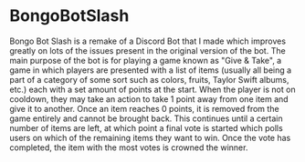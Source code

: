 # BongoBotSlash
Bongo Bot Slash is a remake of a Discord Bot that I made which improves greatly on lots of the issues present in the original version of the bot. The main purpose of the bot is for playing a game known as "Give & Take", a game in which players are presented with a list of items (usually all being a part of a category of some sort such as colors, fruits, Taylor Swift albums, etc.) each with a set amount of points at the start. When the player is not on cooldown, they may take an action to take 1 point away from one item and give it to another. Once an item reaches 0 points, it is removed from the game entirely and cannot be brought back. This continues until a certain number of items are left, at which point a final vote is started which polls users on which of the remaining items they want to win. Once the vote has completed, the item with the most votes is crowned the winner.
